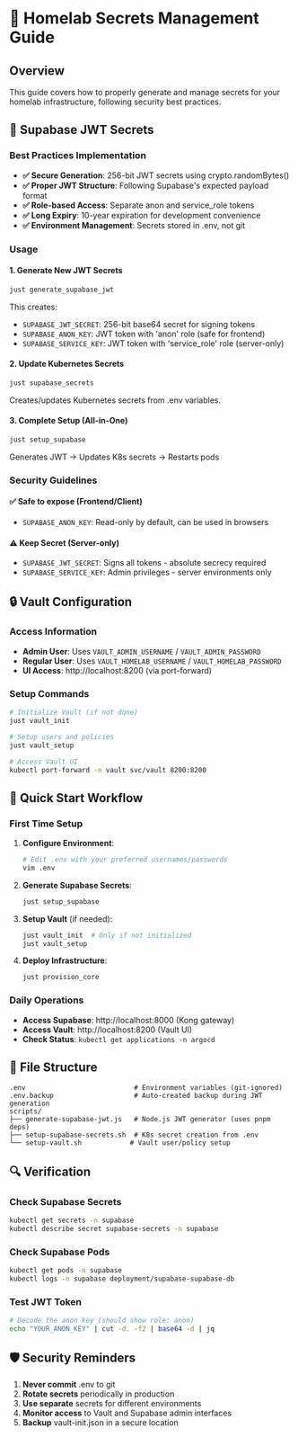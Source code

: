 # 🔐 Homelab Secrets Management Guide

## Overview
This guide covers how to properly generate and manage secrets for your homelab infrastructure, following security best practices.

## 🔑 Supabase JWT Secrets

### Best Practices Implementation
- **✅ Secure Generation**: 256-bit JWT secrets using crypto.randomBytes()
- **✅ Proper JWT Structure**: Following Supabase's expected payload format
- **✅ Role-based Access**: Separate anon and service_role tokens
- **✅ Long Expiry**: 10-year expiration for development convenience
- **✅ Environment Management**: Secrets stored in .env, not git

### Usage

#### 1. Generate New JWT Secrets
```bash
just generate_supabase_jwt
```
This creates:
- `SUPABASE_JWT_SECRET`: 256-bit base64 secret for signing tokens
- `SUPABASE_ANON_KEY`: JWT token with 'anon' role (safe for frontend)
- `SUPABASE_SERVICE_KEY`: JWT token with 'service_role' role (server-only)

#### 2. Update Kubernetes Secrets
```bash
just supabase_secrets
```
Creates/updates Kubernetes secrets from .env variables.

#### 3. Complete Setup (All-in-One)
```bash
just setup_supabase
```
Generates JWT → Updates K8s secrets → Restarts pods

### Security Guidelines

#### ✅ Safe to expose (Frontend/Client)
- `SUPABASE_ANON_KEY`: Read-only by default, can be used in browsers

#### ⚠️ Keep Secret (Server-only)
- `SUPABASE_JWT_SECRET`: Signs all tokens - absolute secrecy required
- `SUPABASE_SERVICE_KEY`: Admin privileges - server environments only

## 🔒 Vault Configuration

### Access Information
- **Admin User**: Uses `VAULT_ADMIN_USERNAME` / `VAULT_ADMIN_PASSWORD`
- **Regular User**: Uses `VAULT_HOMELAB_USERNAME` / `VAULT_HOMELAB_PASSWORD`
- **UI Access**: http://localhost:8200 (via port-forward)

### Setup Commands
```bash
# Initialize Vault (if not done)
just vault_init

# Setup users and policies
just vault_setup

# Access Vault UI
kubectl port-forward -n vault svc/vault 8200:8200
```

## 🚀 Quick Start Workflow

### First Time Setup
1. **Configure Environment**:
   ```bash
   # Edit .env with your preferred usernames/passwords
   vim .env
   ```

2. **Generate Supabase Secrets**:
   ```bash
   just setup_supabase
   ```

3. **Setup Vault** (if needed):
   ```bash
   just vault_init  # Only if not initialized
   just vault_setup
   ```

4. **Deploy Infrastructure**:
   ```bash
   just provision_core
   ```

### Daily Operations
- **Access Supabase**: http://localhost:8000 (Kong gateway)
- **Access Vault**: http://localhost:8200 (Vault UI)
- **Check Status**: `kubectl get applications -n argocd`

## 📁 File Structure
```
.env                           # Environment variables (git-ignored)
.env.backup                    # Auto-created backup during JWT generation
scripts/
├── generate-supabase-jwt.js   # Node.js JWT generator (uses pnpm deps)
├── setup-supabase-secrets.sh  # K8s secret creation from .env
└── setup-vault.sh            # Vault user/policy setup
```

## 🔍 Verification

### Check Supabase Secrets
```bash
kubectl get secrets -n supabase
kubectl describe secret supabase-secrets -n supabase
```

### Check Supabase Pods
```bash
kubectl get pods -n supabase
kubectl logs -n supabase deployment/supabase-supabase-db
```

### Test JWT Token
```bash
# Decode the anon key (should show role: anon)
echo "YOUR_ANON_KEY" | cut -d. -f2 | base64 -d | jq
```

## 🛡️ Security Reminders
1. **Never commit** .env to git
2. **Rotate secrets** periodically in production
3. **Use separate** secrets for different environments
4. **Monitor access** to Vault and Supabase admin interfaces
5. **Backup** vault-init.json in a secure location
